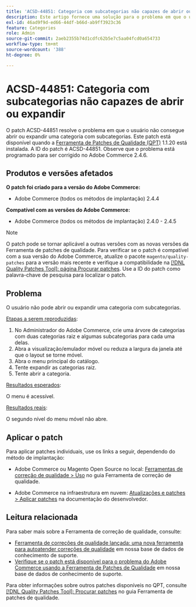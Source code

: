 ```yaml
---
title: 'ACSD-44851: Categoria com subcategorias não capazes de abrir ou expandir'
description: Este artigo fornece uma solução para o problema em que o usuário não consegue abrir ou expandir uma categoria com subcategorias.
exl-id: 46ad9f9d-ed66-44df-b66d-ab9ff3923c36
feature: Categories
role: Admin
source-git-commit: 2aeb2355b74d1cdfc62b5e7c5aa04fcd0a654733
workflow-type: tm+mt
source-wordcount: '388'
ht-degree: 0%

---
```


# ACSD-44851: Categoria com subcategorias não capazes de abrir ou expandir

O patch ACSD-44851 resolve o problema em que o usuário não consegue abrir ou expandir uma categoria com subcategorias. Este patch está disponível quando a [Ferramenta de Patches de Qualidade (QPT)](/help/announcements/adobe-commerce-announcements/magento-quality-patches-released-new-tool-to-self-serve-quality-patches.md) 1.1.20 está instalada. A ID do patch é ACSD-44851. Observe que o problema está programado para ser corrigido no Adobe Commerce 2.4.6.

## Produtos e versões afetados

**O patch foi criado para a versão do Adobe Commerce:**

* Adobe Commerce (todos os métodos de implantação) 2.4.4

**Compatível com as versões do Adobe Commerce:**

* Adobe Commerce (todos os métodos de implantação) 2.4.0 - 2.4.5

>[!NOTE]
>
>O patch pode se tornar aplicável a outras versões com as novas versões da Ferramenta de patches de qualidade. Para verificar se o patch é compatível com a sua versão do Adobe Commerce, atualize o pacote `magento/quality-patches` para a versão mais recente e verifique a compatibilidade na [[!DNL Quality Patches Tool]: página Procurar patches](https://experienceleague.adobe.com/tools/commerce-quality-patches/index.html?lang=pt-BR). Use a ID do patch como palavra-chave de pesquisa para localizar o patch.

## Problema

O usuário não pode abrir ou expandir uma categoria com subcategorias.

<u>Etapas a serem reproduzidas</u>:

1. No Administrador do Adobe Commerce, crie uma árvore de categorias com duas categorias raiz e algumas subcategorias para cada uma delas.
1. Abra a visualização/emulador móvel ou reduza a largura da janela até que o layout se torne móvel.
1. Abra o menu principal do catálogo.
1. Tente expandir as categorias raiz.
1. Tente abrir a categoria.

<u>Resultados esperados</u>:

O menu é acessível.

<u>Resultados reais</u>:

O segundo nível do menu móvel não abre.

## Aplicar o patch

Para aplicar patches individuais, use os links a seguir, dependendo do método de implantação:

* Adobe Commerce ou Magento Open Source no local: [Ferramentas de correção de qualidade > Uso](https://experienceleague.adobe.com/docs/commerce-operations/tools/quality-patches-tool/usage.html?lang=pt-BR) no guia Ferramenta de correção de qualidade.

* Adobe Commerce na infraestrutura em nuvem: [Atualizações e patches > Aplicar patches](https://experienceleague.adobe.com/pt-br/docs/commerce-cloud-service/user-guide/develop/upgrade/apply-patches) na documentação do desenvolvedor.

## Leitura relacionada

Para saber mais sobre a Ferramenta de correção de qualidade, consulte:

* [Ferramenta de correções de qualidade lançada: uma nova ferramenta para autoatender correções de qualidade](/help/announcements/adobe-commerce-announcements/magento-quality-patches-released-new-tool-to-self-serve-quality-patches.md) em nossa base de dados de conhecimento de suporte.
* [Verifique se o patch está disponível para o problema do Adobe Commerce usando a Ferramenta de Patches de Qualidade](https://experienceleague.adobe.com/docs/commerce-knowledge-base/kb/support-tools/patches/check-patch-for-magento-issue-with-magento-quality-patches.html?lang=pt-BR) em nossa base de dados de conhecimento de suporte.

Para obter informações sobre outros patches disponíveis no QPT, consulte [[!DNL Quality Patches Tool]: Procurar patches](https://experienceleague.adobe.com/tools/commerce-quality-patches/index.html?lang=pt-BR) no guia Ferramenta de patches de qualidade.
